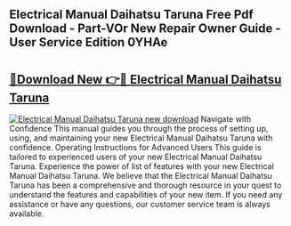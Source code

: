 ## Electrical Manual Daihatsu Taruna Free Pdf Download - Part-VOr New Repair Owner Guide - User Service Edition 0YHAe

# <h2><a href="http://bc82495.oget.top/?id=Electrical+Manual+Daihatsu+Taruna">🔗Download New 👉🔴 Electrical Manual Daihatsu Taruna</a></h2>

[![Electrical Manual Daihatsu Taruna new download](https://i.imgur.com/5g1atiW.png)](http://bc82495.oget.top/?id=Electrical+Manual+Daihatsu+Taruna)
Navigate with Confidence This manual guides you through the process of setting up, using, and maintaining your new Electrical Manual Daihatsu Taruna with confidence. Operating Instructions for Advanced Users This guide is tailored to experienced users of your new Electrical Manual Daihatsu Taruna. Experience the power of list of features with your new Electrical Manual Daihatsu Taruna. We believe that the Electrical Manual Daihatsu Taruna has been a comprehensive and thorough resource in your quest to understand the features and capabilities of your new item. If you need any assistance or have any questions, our customer service team is always available.
